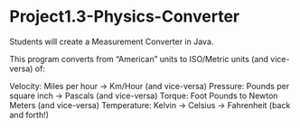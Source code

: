 # Project1.3-Physics-Converter
Students will create a Measurement Converter in Java.

This program converts from “American” units to ISO/Metric units (and vice-versa) of:

Velocity: Miles per hour -> Km/Hour (and vice-versa)
Pressure: Pounds per square inch -> Pascals (and vice-versa)
Torque: Foot Pounds to Newton Meters (and vice-versa)
Temperature: Kelvin -> Celsius -> Fahrenheit (back and forth!)
